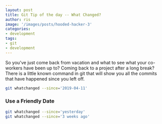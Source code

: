 ```yaml
---
layout: post
title: Git Tip of the day -- What Changed?
author: ris
image: '/images/posts/hooded-hacker-3'
categories:
- development
tags:
- git
- development
---
```


So you've just come back from vacation and what to see what your co-workers have been up to?  Coming back to a project after a long break?  There is a little known command in git that will show you all the commits that have happened since you left off.

``` bash
git whatchanged --since='2019-04-11'
```

### Use a Friendly Date

``` bash
git whatchanged --since='yesterday'
git whatchanged --since='3 weeks ago'
```